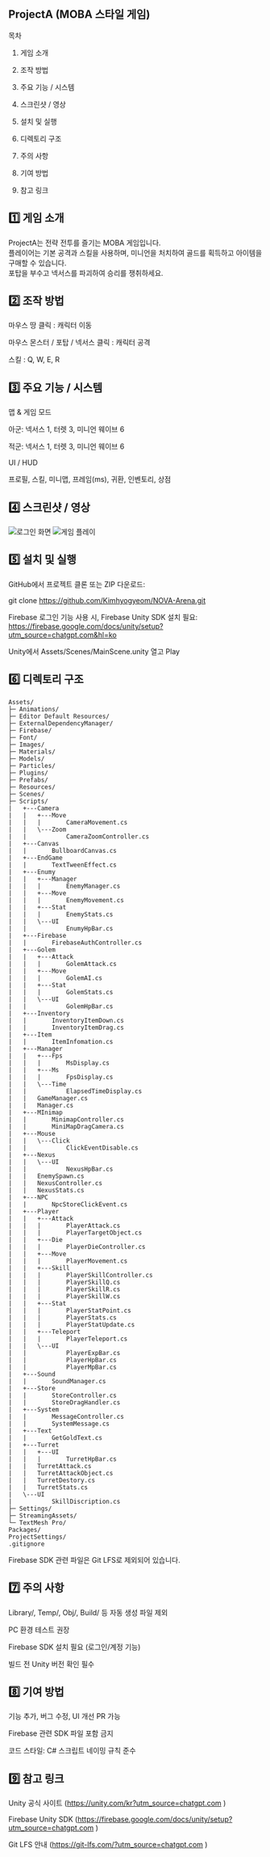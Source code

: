

ProjectA (MOBA 스타일 게임)
---

목차
1. 게임 소개

2. 조작 방법

3. 주요 기능 / 시스템

4. 스크린샷 / 영상

5. 설치 및 실행

6. 디렉토리 구조

7. 주의 사항

8. 기여 방법

9. 참고 링크


1️⃣ 게임 소개
---
ProjectA는 전략 전투를 즐기는 MOBA 게임입니다.<br>
플레이어는 기본 공격과 스킬을 사용하며, 미니언을 처치하여 골드를 획득하고 아이템을 구매할 수 있습니다.<br>
포탑을 부수고 넥서스를 파괴하여 승리를 쟁취하세요.<br>

2️⃣ 조작 방법
---
마우스 땅 클릭 : 캐릭터 이동

마우스 몬스터 / 포탑 / 넥서스 클릭 : 캐릭터 공격

스킬 : Q, W, E, R

3️⃣ 주요 기능 / 시스템
---
맵 & 게임 모드

아군: 넥서스 1, 터렛 3, 미니언 웨이브 6

적군: 넥서스 1, 터렛 3, 미니언 웨이브 6

UI / HUD

프로필, 스킬, 미니맵, 프레임(ms), 귀환, 인벤토리, 상점

4️⃣ 스크린샷 / 영상
---
![로그인 화면](Assets/Images/Login.jpg)
![게임 플레이](Assets/Images/Play.png)


5️⃣ 설치 및 실행
---
GitHub에서 프로젝트 클론 또는 ZIP 다운로드:

git clone https://github.com/Kimhyogyeom/NOVA-Arena.git


Firebase 로그인 기능 사용 시, Firebase Unity SDK 설치 필요:
https://firebase.google.com/docs/unity/setup?utm_source=chatgpt.com&hl=ko

Unity에서 Assets/Scenes/MainScene.unity 열고 Play

6️⃣ 디렉토리 구조
---
```
Assets/
├─ Animations/
├─ Editor Default Resources/
├─ ExternalDependencyManager/
├─ Firebase/
├─ Font/
├─ Images/
├─ Materials/
├─ Models/
├─ Particles/
├─ Plugins/
├─ Prefabs/
├─ Resources/
├─ Scenes/
├─ Scripts/
|   +---Camera
|   |   +---Move
|   |   |       CameraMovement.cs
|   |   \---Zoom
|   |           CameraZoomController.cs
|   +---Canvas
|   |       BullboardCanvas.cs
|   +---EndGame
|   |       TextTweenEffect.cs
|   +---Enumy
|   |   +---Manager
|   |   |       EnemyManager.cs
|   |   +---Move
|   |   |       EnemyMovement.cs
|   |   +---Stat
|   |   |       EnemyStats.cs
|   |   \---UI
|   |           EnumyHpBar.cs
|   +---Firebase
|   |       FirebaseAuthController.cs
|   +---Golem
|   |   +---Attack
|   |   |       GolemAttack.cs
|   |   +---Move
|   |   |       GolemAI.cs
|   |   +---Stat
|   |   |       GolemStats.cs
|   |   \---UI
|   |           GolemHpBar.cs
|   +---Inventory
|   |       InventoryItemDown.cs
|   |       InventoryItemDrag.cs
|   +---Item
|   |       ItemInfomation.cs
|   +---Manager
|   |   +---Fps
|   |   |       MsDisplay.cs
|   |   +---Ms
|   |   |       FpsDisplay.cs
|   |   \---Time
|   |           ElapsedTimeDisplay.cs
|   |   GameManager.cs
|   |   Manager.cs
|   +---MInimap
|   |       MinimapController.cs
|   |       MiniMapDragCamera.cs
|   +---Mouse
|   |   \---Click
|   |           ClickEventDisable.cs
|   +---Nexus
|   |   \---UI
|   |           NexusHpBar.cs
|   |   EnemySpawn.cs
|   |   NexusController.cs
|   |   NexusStats.cs
|   +---NPC
|   |       NpcStoreClickEvent.cs
|   +---Player
|   |   +---Attack
|   |   |       PlayerAttack.cs
|   |   |       PlayerTargetObject.cs
|   |   +---Die
|   |   |       PlayerDieController.cs
|   |   +---Move
|   |   |       PlayerMovement.cs
|   |   +---Skill
|   |   |       PlayerSkillController.cs
|   |   |       PlayerSkillQ.cs
|   |   |       PlayerSkillR.cs
|   |   |       PlayerSkillW.cs
|   |   +---Stat
|   |   |       PlayerStatPoint.cs
|   |   |       PlayerStats.cs
|   |   |       PlayerStatUpdate.cs
|   |   +---Teleport
|   |   |       PlayerTeleport.cs
|   |   \---UI
|   |           PlayerExpBar.cs
|   |           PlayerHpBar.cs
|   |           PlayerMpBar.cs
|   +---Sound
|   |       SoundManager.cs
|   +---Store
|   |       StoreController.cs
|   |       StoreDragHandler.cs
|   +---System
|   |       MessageController.cs
|   |       SystemMessage.cs
|   +---Text
|   |       GetGoldText.cs
|   +---Turret
|   |   +---UI
|   |   |       TurretHpBar.cs
|   |   TurretAttack.cs
|   |   TurretAttackObject.cs
|   |   TurretDestory.cs
|   |   TurretStats.cs
|   \---UI
|           SkillDiscription.cs
├─ Settings/
├─ StreamingAssets/
└─ TextMesh Pro/
Packages/
ProjectSettings/
.gitignore
```

Firebase SDK 관련 파일은 Git LFS로 제외되어 있습니다.


7️⃣ 주의 사항
---
Library/, Temp/, Obj/, Build/ 등 자동 생성 파일 제외

PC 환경 테스트 권장

Firebase SDK 설치 필요 (로그인/계정 기능)

빌드 전 Unity 버전 확인 필수


8️⃣ 기여 방법
---
기능 추가, 버그 수정, UI 개선 PR 가능

Firebase 관련 SDK 파일 포함 금지

코드 스타일: C# 스크립트 네이밍 규칙 준수


9️⃣ 참고 링크
---
Unity 공식 사이트 (https://unity.com/kr?utm_source=chatgpt.com
)

Firebase Unity SDK (https://firebase.google.com/docs/unity/setup?utm_source=chatgpt.com
)

Git LFS 안내 (https://git-lfs.com/?utm_source=chatgpt.com
)